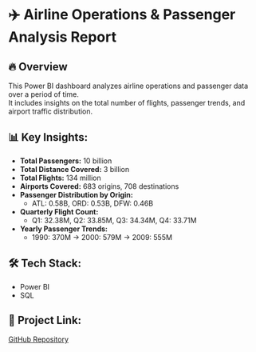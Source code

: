 # ✈️ Airline Operations & Passenger Analysis Report  

## 🔥 **Overview**  
This Power BI dashboard analyzes airline operations and passenger data over a period of time.  
It includes insights on the total number of flights, passenger trends, and airport traffic distribution.  

## 📊 **Key Insights:**  
- **Total Passengers:** 10 billion  
- **Total Distance Covered:** 3 billion  
- **Total Flights:** 134 million  
- **Airports Covered:** 683 origins, 708 destinations  
- **Passenger Distribution by Origin:**  
  - ATL: 0.58B, ORD: 0.53B, DFW: 0.46B  
- **Quarterly Flight Count:**  
  - Q1: 32.38M, Q2: 33.85M, Q3: 34.34M, Q4: 33.71M  
- **Yearly Passenger Trends:**  
  - 1990: 370M → 2000: 579M → 2009: 555M  

## 🛠️ **Tech Stack:**  
- Power BI  
- SQL  

## 🔗 **Project Link:**  
[GitHub Repository]()  

